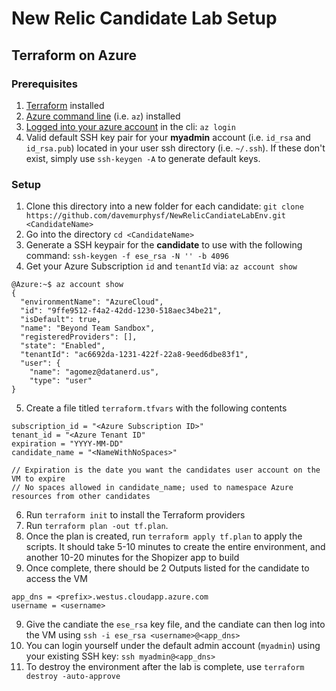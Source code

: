 # New Relic Candidate Lab Setup
## Terraform on Azure

### Prerequisites

1. [Terraform](https://www.terraform.io/downloads.html) installed
2. [Azure command line](https://docs.microsoft.com/en-us/cli/azure/install-azure-cli?view=azure-cli-latest) (i.e. `az`) installed
3. [Logged into your azure account](https://docs.microsoft.com/en-us/cli/azure/authenticate-azure-cli?view=azure-cli-latest) in the cli:  `az login`
4. Valid default SSH key pair for your **myadmin** account (i.e. `id_rsa` and `id_rsa.pub`) located in your user ssh directory (i.e. `~/.ssh`).  If these don't exist, simply use `ssh-keygen -A` to generate default keys.



### Setup

1. Clone this directory into a new folder for each candidate: `git clone https://github.com/davemurphysf/NewRelicCandiateLabEnv.git <CandidateName>`
2. Go into the directory `cd <CandidateName>`
3. Generate a SSH keypair for the **candidate** to use with the following command: `ssh-keygen -f ese_rsa -N '' -b 4096`
4. Get your Azure Subscription `id` and `tenantId` via: `az account show`
```
@Azure:~$ az account show
{
  "environmentName": "AzureCloud",
  "id": "9ffe9512-f4a2-42dd-1230-518aec34be21",
  "isDefault": true,
  "name": "Beyond Team Sandbox",
  "registeredProviders": [],
  "state": "Enabled",
  "tenantId": "ac6692da-1231-422f-22a8-9eed6dbe83f1",
  "user": {
    "name": "agomez@datanerd.us",
    "type": "user"
}
```
5. Create a file titled `terraform.tfvars` with the following contents
```
subscription_id = "<Azure Subscription ID>"
tenant_id = "<Azure Tenant ID"
expiration = "YYYY-MM-DD"
candidate_name = "<NameWithNoSpaces>"

// Expiration is the date you want the candidates user account on the VM to expire
// No spaces allowed in candidate_name; used to namespace Azure resources from other candidates
```
6. Run `terraform init` to install the Terraform providers
7. Run `terraform plan -out tf.plan`.  
8. Once the plan is created, run `terraform apply tf.plan` to apply the scripts.  It should take 5-10 minutes to create the entire environment, and another 10-20 minutes for the Shopizer app to build
9. Once complete, there should be 2 Outputs listed for the candidate to access the VM
```
app_dns = <prefix>.westus.cloudapp.azure.com
username = <username>
```
9. Give the candiate the `ese_rsa` key file, and the candiate can then log into the VM using `ssh -i ese_rsa <username>@<app_dns>`
10. You can login yourself under the default admin account (`myadmin`) using your existing SSH key: `ssh myadmin@<app_dns>`
11. To destroy the environment after the lab is complete, use `terraform destroy -auto-approve`
